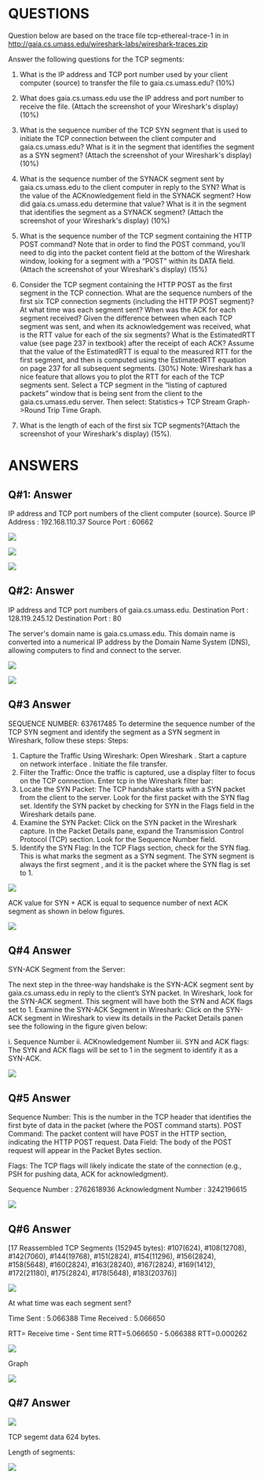 # QUESTIONS
Question below are based on the trace file tcp-ethereal-trace-1 in in http://gaia.cs.umass.edu/wireshark-labs/wireshark-traces.zip

Answer the following questions for the TCP segments:

1. What is the IP address and TCP port number used by your client computer (source) to transfer the file to gaia.cs.umass.edu? (10%)

2. What does gaia.cs.umass.edu use the IP address and port number to receive the file. (Attach the screenshot of your Wireshark's display) (10%)

3. What is the sequence number of the TCP SYN segment that is used to initiate the TCP connection between the client computer and gaia.cs.umass.edu?
   What is it in the segment that identifies the segment as a SYN segment? (Attach the screenshot of your Wireshark's display) (10%)

4. What is the sequence number of the SYNACK segment sent by gaia.cs.umass.edu to the client computer in reply to the SYN?
   What is the value of the ACKnowledgement field in the SYNACK segment? How did gaia.cs.umass.edu determine that value? 
   What is it in the segment that identifies the segment as a SYNACK segment? (Attach the screenshot of your Wireshark's display) (10%)

5. What is the sequence number of the TCP segment containing the HTTP POST command? Note that in order to find the POST command,
   you’ll need to dig into the packet content field at the bottom of the Wireshark window, looking for a segment with a “POST” 
   within its DATA field.(Attach the screenshot of your Wireshark's display) (15%)

6. Consider the TCP segment containing the HTTP POST as the first segment in the TCP connection.
   What are the sequence numbers of the first six TCP connection segments (including the HTTP POST segment)? 
   At what time was each segment sent? When was the ACK for each segment received? Given the difference between when each TCP segment was sent, 
   and when its acknowledgement was received, what is the RTT value for each of the six segments? What is the EstimatedRTT value 
   (see page 237 in textbook) after the receipt of each ACK? Assume that the value of the EstimatedRTT is equal to the measured RTT 
   for the first segment, and then is computed using the EstimatedRTT equation on page 237 for all subsequent segments. (30%) 
   Note: Wireshark has a nice feature that allows you to plot the RTT for each of the TCP segments sent. Select a TCP segment in the
   “listing of captured packets” window that is being sent from the client to the gaia.cs.umass.edu server. Then select: Statistics->
   TCP Stream Graph->Round Trip Time Graph.

7. What is the length of each of the first six TCP segments?(Attach the screenshot of your Wireshark's display) (15%).

# ANSWERS

## Q#1: Answer

IP address and TCP port numbers of the client computer (source).
Source IP Address          : 192.168.110.37
Source Port                     : 60662

![](https://github.com/bilal0198/UAS/blob/290215439d31277060adc1130dae820ac64721f9/README/Picture1.png)

![](https://github.com/bilal0198/UAS/blob/64fd6ad1a598a173a5439cf53ad977bdeaa6a603/README/Picture2.png)

![](https://github.com/bilal0198/UAS/blob/d08cb4c6034cb3a7c65c6b6368e2abfc554b5c0a/README/Picture3.png)

## Q#2: Answer

IP address and TCP port numbers of  gaia.cs.umass.edu.
Destination Port         : 128.119.245.12
Destination Port         : 80

The server's domain name is gaia.cs.umass.edu. This domain name is converted into a numerical IP address by the Domain Name System (DNS), allowing computers to find and connect to the server.

![](https://github.com/bilal0198/UAS/blob/520259bad89a328d2836e06d6ad6ac104176f302/README/Picture4.png)

![](https://github.com/bilal0198/UAS/blob/6f4011c447824e004c62de7f3e811a400ad4068e/README/Picture5.png)

## Q#3 Answer

SEQUENCE NUMBER: 637617485
      To determine the sequence number of the TCP SYN segment and identify the segment as a SYN segment in Wireshark, follow these steps:
      Steps:
1.	Capture the Traffic Using Wireshark:
Open Wireshark .
Start a capture on network interface .
Initiate the file transfer.
2.	Filter the Traffic:
Once the traffic is captured, use a display filter to focus on the TCP connection. Enter tcp in the Wireshark filter bar:
3.	Locate the SYN Packet:
The TCP handshake starts with a SYN packet from the client to the   server. Look for the first packet with the SYN flag set.
Identify the SYN packet by checking for SYN in the Flags field in the Wireshark details pane.
4.	Examine the SYN Packet:
			Click on the SYN packet in the Wireshark capture.
In the Packet Details pane, expand the Transmission Control Protocol   (TCP) section.
			Look for the Sequence Number field. 
5.	Identify the SYN Flag:
In the TCP Flags section, check for the SYN flag. This is what marks the segment as a SYN segment.
The SYN segment is always the first segment , and it is the packet where the SYN flag is set to 1.

![](https://github.com/bilal0198/UAS/blob/49e6eba0819c20524fa08240a8e20497bd67aa7c/README/Picture6.png)

ACK value for SYN + ACK is equal to sequence number of next ACK segment as shown in below figures.

![](https://github.com/bilal0198/UAS/blob/d68b1c400ed5978c66945c49d66d433872ad0daf/README/Picture7.png)

## Q#4 Answer

SYN-ACK Segment from the Server:

The next step in the three-way handshake is the SYN-ACK segment sent by gaia.cs.umass.edu in reply to the client’s SYN packet.
In Wireshark, look for the SYN-ACK segment. This segment will have both the SYN and ACK flags set to 1.
	Examine the SYN-ACK Segment in Wireshark:
Click on the SYN-ACK segment in Wireshark to view its details in the Packet   Details panen see the following in the figure given below:

i.	Sequence Number
ii.	ACKnowledgement Number
iii.	SYN and ACK flags: The SYN and ACK flags will be set to 1 in the segment to identify it as a SYN-ACK.

![](https://github.com/bilal0198/UAS/blob/e5e1ca07daa3d5cddf060de7c2b75b83a6db250c/README/Picture8.png)

## Q#5 Answer

Sequence Number: This is the number in the TCP header that identifies the first byte of data in the packet (where the POST command starts).
POST Command: The packet content will have POST in the HTTP section, indicating the HTTP POST request.
Data Field: The body of the POST request will appear in the Packet Bytes section.

Flags: The TCP flags will likely indicate the state of the connection (e.g., PSH for pushing data, ACK for acknowledgment).

Sequence Number              :  2762618936 
Acknowledgment Number :  3242196615

![](README/Picture9.png)




## Q#6 Answer

[17 Reassembled TCP Segments (152945 bytes): #107(624), #108(12708), #142(7060), #144(19768), #151(2824), 
#154(11296), #156(2824), #158(5648), #160(2824), #163(28240), #167(2824), #169(1412), #172(21180), #175(2824), #178(5648), #183(20376)]


![](https://github.com/bilal0198/UAS/blob/87918b989206fb86856fa4803d1562e3799babf6/README/Picture10.png)

At what time was each segment sent?

Time Sent         : 5.066388
Time Received : 5.066650

RTT= Receive time  -    Sent time
RTT=5.066650         -   5.066388
RTT=0.000262

![](https://github.com/bilal0198/UAS/blob/95f79c1eafe9f0e98f9bb51a3a79ba33c6fde886/README/Picture11.png)

Graph

![](https://github.com/bilal0198/UAS/blob/4d005484e0142ba2ee083a46e7ce6fdb591eccb7/README/picture16.jpeg)

## Q#7 Answer

![](https://github.com/bilal0198/UAS/blob/ad1f140989095a58fbc434c14214d2048c0fab3f/README/Picture14.png)

TCP segemt data 624 bytes.

Length of segments:

![](https://github.com/bilal0198/UAS/blob/17523f18e8e629823ba429ffe9545af868756e5f/README/Picture15.png)





